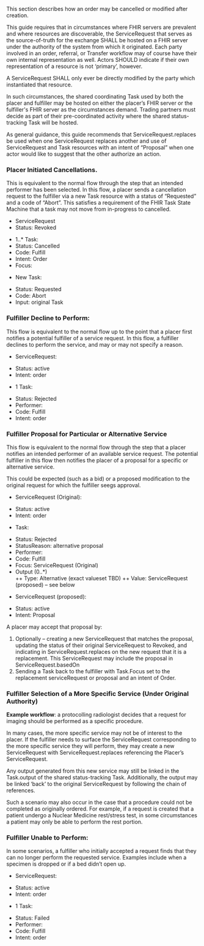 This section describes how an order may be cancelled or modified after creation.

This guide requires that in circumstances where FHIR servers are prevalent and where resources are discoverable, the ServiceRequest that serves as the source-of-truth for the exchange SHALL be hosted on a FHIR server under the authority of the system from which it originated. Each party involved in an order, referral, or Transfer workflow may of course have their own internal representation as well. Actors SHOULD indicate if their own representation of a resource is not ‘primary’, however. 

A ServiceRequest SHALL only ever be directly modified by the party which instantiated that resource. 

In such circumstances, the shared coordinating Task used by both the placer and fulfiller may be hosted on either the placer’s FHIR server or the fulfiller's FHIR server as the circumstances demand. Trading partners must decide as part of their pre-coordinated activity where the shared status-tracking Task will be hosted.
 
As general guidance, this guide recommends that ServiceRequest.replaces be used when one ServiceRequest replaces another and use of ServiceRequest and Task resources with an intent of “Proposal” when one actor would like to suggest that the other authorize an action.


### Placer Initiated Cancellations.

This is equivalent to the normal flow through the step that an intended performer has been selected. In this flow, a placer sends a cancellation request to the fulfiller via a new Task resource with a status of “Requested” and a code of “Abort”. This satisfies a requirement of the FHIR Task State Machine that a task may not move from in-progress to cancelled. 
*	ServiceRequest
*	Status: Revoked
+	1..* Task: 
+	Status: Cancelled 
+	Code: Fulfill
+	Intent: Order
+	Focus: <the ServiceRequest>
*	New Task:
+	Status: Requested
+	Code: Abort
+	Input: original Task


### Fulfiller Decline to Perform:

This flow is equivalent to the normal flow up to the point that a placer first notifies a potential fulfiller of a service request. In this flow, a fulfiller declines to perform the service, and may or may not specify a reason. 
*	ServiceRequest:
+	Status: active
+	Intent: order
*	1 Task:
+	Status: Rejected
+	Performer: <specified>
+	Code: Fulfill
+	Intent: order

### Fulfiller Proposal for Particular or Alternative Service

This flow is equivalent to the normal flow through the step that a placer notifies an intended performer of an available service request. The potential fulfiller in this flow then notifies the placer of a proposal for a specific or alternative service. 

This could be expected (such as a bid) or a proposed modification to the original request for which the fulfiller seegs approval. 
*	ServiceRequest (Original):
+	Status: active
+	Intent: order
*	Task:
+	Status: Rejected
+	StatusReason: alternative proposal
+	Performer: <specified>
+	Code: Fulfill
+	Focus: ServiceRequest (Original)
+	Output (0..*)  
++	Type: Alternative (exact valueset TBD)
++	Value: ServiceRequest (proposed) – see below

*	ServiceRequest (proposed):
+	Status: active
+	Intent: Proposal

A placer may accept that proposal by:
1. Optionally – creating a new ServiceRequest that matches the proposal, updating the status of their original ServiceRequest to Revoked, and indicating in ServiceRequest.replaces on the new request that it is a replacement. This ServiceRequest may include the proposal in ServiceRequest.basedOn
2. Sending a Task back to the fulfiller with Task.Focus set to the replacement serviceRequest or proposal and an intent of Order.

### Fulfiller Selection of a More Specific Service (Under Original Authority)

**Example workflow**: a protocolling radiologist decides that a request for imaging should be performed as a specific procedure.

In many cases, the more specific service may not be of interest to the placer. If the fulfiller needs to surface the ServiceRequest corresponding to the more specific service they will perform, they may create a new ServiceRequest with ServiceRequest.replaces referencing the Placer’s ServiceRequest. 

Any output generated from this new service may still be linked in the Task.output of the shared status-tracking Task. Additionally, the output may be linked ‘back’ to the original ServiceRequest by following the chain of references.

Such a scenario may also occur in the case that a procedure could not be completed as originally ordered. For example, if a request is created that a patient undergo a Nuclear Medicine rest/stress test, in some circumstances a patient may only be able to perform the rest portion. 

### Fulfiller Unable to Perform:
In some scenarios, a fulfiller who initially accepted a request finds that they can no longer perform the requested service. Examples include when a specimen is dropped or if a bed didn’t open up. 
*	ServiceRequest:
+	Status: active
+	Intent: order
*	1 Task:
+ Status: Failed
+	Performer: <specified>
+	Code: Fulfill
+	Intent: order

